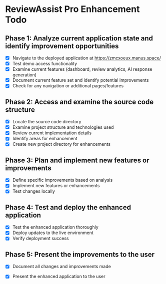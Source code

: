 # ReviewAssist Pro Enhancement Todo

## Phase 1: Analyze current application state and identify improvement opportunities
- [x] Navigate to the deployed application at https://zmcxoeux.manus.space/
- [x] Test demo access functionality
- [x] Examine current features (dashboard, review analytics, AI response generation)
- [x] Document current feature set and identify potential improvements
- [x] Check for any navigation or additional pages/features

## Phase 2: Access and examine the source code structure
- [x] Locate the source code directory
- [x] Examine project structure and technologies used
- [x] Review current implementation details
- [x] Identify areas for enhancement
- [x] Create new project directory for enhancements

## Phase 3: Plan and implement new features or improvements
- [x] Define specific improvements based on analysis
- [x] Implement new features or enhancements
- [x] Test changes locally

## Phase 4: Test and deploy the enhanced application
- [x] Test the enhanced application thoroughly
- [x] Deploy updates to the live environment
- [x] Verify deployment success

## Phase 5: Present the improvements to the user
- [x] Document all changes and improvements made
- [x] Present the enhanced application to the user

